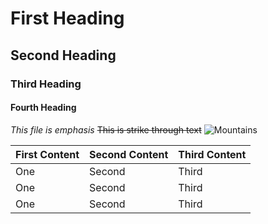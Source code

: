 # First Heading #
## Second Heading ##
### Third Heading ###
#### Fourth Heading ####
_This file is emphasis_
~~This is strike through text~~
![Mountains](https://th.bing.com/th/id/OIP.SR2mpXzYbt3JbRgei0bZRQHaE7?pid=ImgDet&rs=1 "Mountains")

First Content|Second Content|Third Content
|:---|:---|:---
One|Second|Third
One|Second|Third
One|Second|Third
